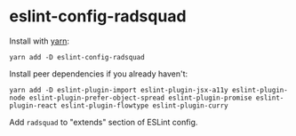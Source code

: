 # eslint-config-radsquad

Install with [yarn](https://github.com/yarnpkg/yarn/):

```
yarn add -D eslint-config-radsquad
```

Install peer dependencies if you already haven't:

```
yarn add -D eslint-plugin-import eslint-plugin-jsx-a11y eslint-plugin-node eslint-plugin-prefer-object-spread eslint-plugin-promise eslint-plugin-react eslint-plugin-flowtype eslint-plugin-curry
```

Add `radsquad` to "extends" section of ESLint config.

